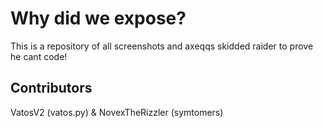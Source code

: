 # Why did we expose?
This is a repository of all screenshots and axeqqs skidded raider to prove he cant code!

## Contributors
VatosV2 (vatos.py) & NovexTheRizzler (symtomers)
